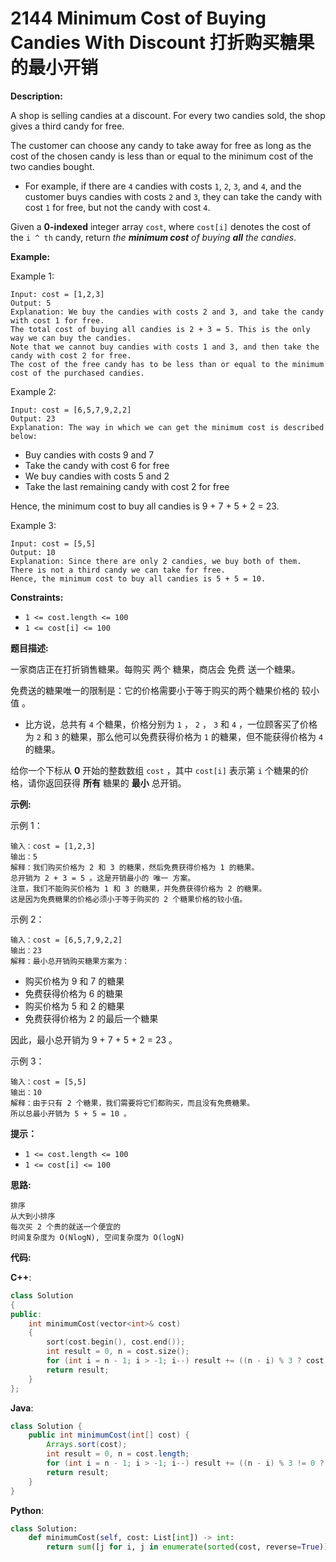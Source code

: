 # 2144 Minimum Cost of Buying Candies With Discount 打折购买糖果的最小开销

__Description:__

A shop is selling candies at a discount. For every two candies sold, the shop gives a third candy for free.

The customer can choose any candy to take away for free as long as the cost of the chosen candy is less than or equal to the minimum cost of the two candies bought.

- For example, if there are `4` candies with costs `1`, `2`, `3`, and `4`, and the customer buys candies with costs `2` and `3`, they can take the candy with cost `1` for free, but not the candy with cost `4`.

Given a __0-indexed__ integer array `cost`, where `cost[i]` denotes the cost of the `i ^ th` candy, return _the __minimum cost__ of buying __all__ the candies_.

__Example:__

Example 1:

```text
Input: cost = [1,2,3]
Output: 5
Explanation: We buy the candies with costs 2 and 3, and take the candy with cost 1 for free.
The total cost of buying all candies is 2 + 3 = 5. This is the only way we can buy the candies.
Note that we cannot buy candies with costs 1 and 3, and then take the candy with cost 2 for free.
The cost of the free candy has to be less than or equal to the minimum cost of the purchased candies.
```

Example 2:

```text
Input: cost = [6,5,7,9,2,2]
Output: 23
Explanation: The way in which we can get the minimum cost is described below:
```

- Buy candies with costs 9 and 7
- Take the candy with cost 6 for free
- We buy candies with costs 5 and 2
- Take the last remaining candy with cost 2 for free

Hence, the minimum cost to buy all candies is 9 + 7 + 5 + 2 = 23.

Example 3:

```text
Input: cost = [5,5]
Output: 10
Explanation: Since there are only 2 candies, we buy both of them. There is not a third candy we can take for free.
Hence, the minimum cost to buy all candies is 5 + 5 = 10.
```

__Constraints:__

- `1 <= cost.length <= 100`
- `1 <= cost[i] <= 100`

__题目描述:__

一家商店正在打折销售糖果。每购买 两个 糖果，商店会 免费 送一个糖果。

免费送的糖果唯一的限制是：它的价格需要小于等于购买的两个糖果价格的 较小值 。

- 比方说，总共有 `4` 个糖果，价格分别为 `1` ， `2` ， `3` 和 `4` ，一位顾客买了价格为 `2` 和 `3` 的糖果，那么他可以免费获得价格为 `1` 的糖果，但不能获得价格为 `4` 的糖果。

给你一个下标从 __0__ 开始的整数数组 `cost` ，其中 `cost[i]` 表示第 `i` 个糖果的价格，请你返回获得 __所有__ 糖果的 __最小__ 总开销。

__示例:__

示例 1：

```text
输入：cost = [1,2,3]
输出：5
解释：我们购买价格为 2 和 3 的糖果，然后免费获得价格为 1 的糖果。
总开销为 2 + 3 = 5 。这是开销最小的 唯一 方案。
注意，我们不能购买价格为 1 和 3 的糖果，并免费获得价格为 2 的糖果。
这是因为免费糖果的价格必须小于等于购买的 2 个糖果价格的较小值。
```

示例 2：

```text
输入：cost = [6,5,7,9,2,2]
输出：23
解释：最小总开销购买糖果方案为：
```

- 购买价格为 9 和 7 的糖果
- 免费获得价格为 6 的糖果
- 购买价格为 5 和 2 的糖果
- 免费获得价格为 2 的最后一个糖果

因此，最小总开销为 9 + 7 + 5 + 2 = 23 。

示例 3：

```text
输入：cost = [5,5]
输出：10
解释：由于只有 2 个糖果，我们需要将它们都购买，而且没有免费糖果。
所以总最小开销为 5 + 5 = 10 。
```

__提示：__

- `1 <= cost.length <= 100`
- `1 <= cost[i] <= 100`

__思路:__

```text
排序
从大到小排序
每次买 2 个贵的就送一个便宜的
时间复杂度为 O(NlogN), 空间复杂度为 O(logN)
```

__代码:__

__C++__:

```C++
class Solution 
{
public:
    int minimumCost(vector<int>& cost) 
    {
        sort(cost.begin(), cost.end());
        int result = 0, n = cost.size();
        for (int i = n - 1; i > -1; i--) result += ((n - i) % 3 ? cost[i] : 0);
        return result; 
    }
};
```

__Java__:

```Java
class Solution {
    public int minimumCost(int[] cost) {
        Arrays.sort(cost);
        int result = 0, n = cost.length;
        for (int i = n - 1; i > -1; i--) result += ((n - i) % 3 != 0 ? cost[i] : 0);
        return result;
    }
}
```

__Python__:

```Python
class Solution:
    def minimumCost(self, cost: List[int]) -> int:
        return sum([j for i, j in enumerate(sorted(cost, reverse=True)) if (i + 1) % 3])
```
